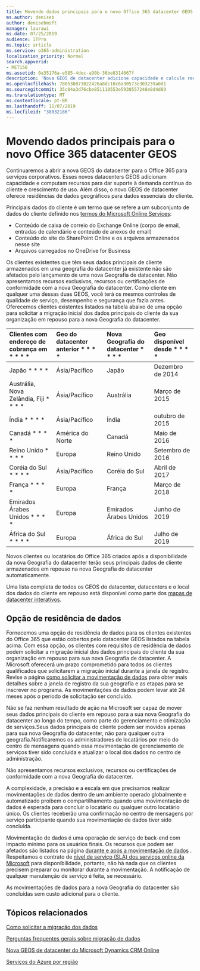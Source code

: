 ```yaml
---
title: Movendo dados principais para o novo Office 365 datacenter GEOS
ms.author: deniseb
author: denisebmsft
manager: laurawi
ms.date: 07/25/2019
audience: ITPro
ms.topic: article
ms.service: o365-administration
localization_priority: Normal
search.appverid:
- MET150
ms.assetid: 0a35176a-e585-4dec-a90b-36be8314667f
description: 'Nova GEOS de datacenter adicione capacidade e calcule recursos para dar suporte à demanda contínua do cliente e crescimento de uso. Além disso, o novo GEOS de datacenter oferece residências de dados geográficos para dados essenciais do cliente. Principais dados do cliente é um termo que se refere a um subconjunto de dados do cliente definido nos termos do Microsoft Online Services: conteúdo da caixa de correio do Exchange Online (corpo de email, entradas de calendário e conteúdo de anexos de email) e conteúdo do site do SharePoint Online e os arquivos armazenados nesse site e arquivos carregados no OneDrive for Business.'
ms.openlocfilehash: 780530873022426a8dc10c6a30573e303239a0d1
ms.sourcegitcommit: 35c04a3d76cbe851110553e5930557248e8d4d89
ms.translationtype: MT
ms.contentlocale: pt-BR
ms.lasthandoff: 11/07/2019
ms.locfileid: "38032186"
---
```

# <a name="moving-core-data-to-new-office-365-datacenter-geos"></a>Movendo dados principais para o novo Office 365 datacenter GEOS

Continuaremos a abrir a nova GEOS do datacenter para o Office 365 para serviços corporativos. Esses novos datacenters GEOS adicionam capacidade e computam recursos para dar suporte à demanda contínua do cliente e crescimento de uso. Além disso, o novo GEOS de datacenter oferece residências de dados geográficos para dados essenciais do cliente. 

Principais dados do cliente é um termo que se refere a um subconjunto de dados do cliente definido nos [termos do Microsoft Online Services](https://go.microsoft.com/fwlink/p/?LinkID=249048): 
- Conteúdo de caixa de correio do Exchange Online (corpo de email, entradas de calendário e conteúdo de anexos de email)
- Conteúdo do site do SharePoint Online e os arquivos armazenados nesse site
- Arquivos carregados no OneDrive for Business 
  
Os clientes existentes que têm seus dados principais de cliente armazenados em uma geografia do datacenter já existente não são afetados pelo lançamento de uma nova Geografia de datacenter. Não apresentamos recursos exclusivos, recursos ou certificações de conformidade com a nova Geografia do datacenter. Como cliente em qualquer uma dessas duas GEOS, você terá os mesmos controles de qualidade de serviço, desempenho e segurança que fazia antes. Oferecemos clientes existentes listados na tabela abaixo de uma opção para solicitar a migração inicial dos dados principais do cliente da sua organização em repouso para a nova Geografia do datacenter.
  
|Clientes com endereço de cobrança em * * * *|Geo do datacenter anterior * * * *|Nova Geografia do datacenter * * * *|Geo disponível desde * * * *|
|:-----|:-----|:-----|:-----|
|Japão * * * *| Ásia/Pacífico | Japão | Dezembro de 2014 |
|Austrália, Nova Zelândia, Fiji * * * *| Ásia/Pacífico | Austrália | Março de 2015 |
|Índia * * * *| Ásia/Pacífico | Índia | outubro de 2015 |
|Canadá * * * *| América do Norte | Canadá | Maio de 2016 |
|Reino Unido * * * *| Europa | Reino Unido | Setembro de 2016 |
|Coréia do Sul * * * *| Ásia/Pacífico | Coréia do Sul | Abril de 2017 |
|França * * * *| Europa | França | Março de 2018 |
|Emirados Árabes Unidos * * * *| Europa | Emirados Árabes Unidos | Junho de 2019 |
|África do Sul * * * *| Europa | África do Sul | Julho de 2019 |
  
Novos clientes ou locatários do Office 365 criados após a disponibilidade da nova Geografia do datacenter terão seus principais dados de cliente armazenados em repouso na nova Geografia do datacenter automaticamente.
  
Uma lista completa de todos os GEOS do datacenter, datacenters e o local dos dados do cliente em repouso está disponível como parte dos [mapas de datacenter interativos](https://office.com/datamaps). 
  
## <a name="data-residency-option"></a>Opção de residência de dados

Fornecemos uma opção de residência de dados para os clientes existentes do Office 365 que estão cobertos pelo datacenter GEOS listados na tabela acima. Com essa opção, os clientes com requisitos de residência de dados podem solicitar a migração inicial dos dados principais do cliente da sua organização em repouso para sua nova Geografia de datacenter.  A Microsoft oferecerá um prazo comprometido para todos os clientes qualificados que solicitarem a migração inicial durante a janela de registro.  Revise a página [como solicitar a movimentação de dados](request-your-data-move.md) para obter mais detalhes sobre a janela de registro da sua geografia e as etapas para se inscrever no programa.  As movimentações de dados podem levar até 24 meses após o período de solicitação ser concluído.

Não se faz nenhum resultado de ação na Microsoft ser capaz de mover seus dados principais do cliente em repouso para a sua nova Geografia do datacenter ao longo do tempo, como parte do gerenciamento e otimização de serviços.Seus dados principais do cliente podem ser movidos apenas para sua nova Geografia do datacenter, não para qualquer outra geografia.Notificaremos os administradores de locatários por meio do centro de mensagens quando essa movimentação de gerenciamento de serviços tiver sido concluída e atualizar o local dos dados no centro de administração.
   
Não apresentamos recursos exclusivos, recursos ou certificações de conformidade com a nova Geografia do datacenter.
    
A complexidade, a precisão e a escala em que precisamos realizar movimentações de dados dentro de um ambiente operado globalmente e automatizado proíbem o compartilhamento quando uma movimentação de dados é esperada para concluir o locatário ou qualquer outro locatário único. Os clientes receberão uma confirmação no centro de mensagens por serviço participante quando sua movimentação de dados tiver sido concluída. 
    
Movimentação de dados é uma operação de serviço de back-end com impacto mínimo para os usuários finais. Os recursos que podem ser afetados são listados na página [durante e após a movimentação de dados](during-and-after-your-data-move.md) . Respeitamos o contrato de [nível de serviço (SLA) dos serviços online da Microsoft](https://go.microsoft.com/fwlink/p/?LinkId=523897) para disponibilidade, portanto, não há nada que os clientes precisem preparar ou monitorar durante a movimentação. A notificação de qualquer manutenção de serviço é feita, se necessário. 

As movimentações de dados para a nova Geografia do datacenter são concluídas sem custo adicional para o cliente.
    
## <a name="related-topics"></a>Tópicos relacionados 
 
[Como solicitar a migração dos dados](request-your-data-move.md)
    
[Perguntas frequentes gerais sobre migração de dados](data-move-faq.md)
  
[Nova GEOS de datacenter do Microsoft Dynamics CRM Online](https://go.microsoft.com/fwlink/p/?Linkid=615924)
  
[Serviços do Azure por região](https://azure.microsoft.com/regions/)
